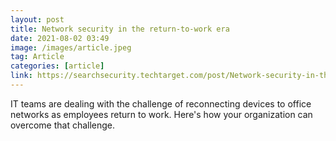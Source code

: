 ```yaml
---
layout: post
title: Network security in the return-to-work era
date: 2021-08-02 03:49
image: /images/article.jpeg
tag: Article
categories: [article]
link: https://searchsecurity.techtarget.com/post/Network-security-in-the-return-to-work-era
---
```

IT teams are dealing with the challenge of reconnecting devices to office networks as employees return to work. Here's how your organization can overcome that challenge.
